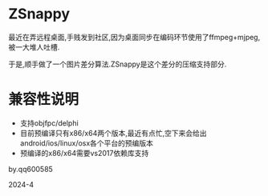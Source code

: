 # ZSnappy

最近在弄远程桌面,手贱发到社区,因为桌面同步在编码环节使用了ffmpeg+mjpeg,被一大堆人吐槽.

于是,顺手做了一个图片差分算法.ZSnappy是这个差分的压缩支持部分.

# 兼容性说明

- 支持objfpc/delphi
- 目前预编译只有x86/x64两个版本,最近有点忙,空下来会给出android/ios/linux/osx各个平台的预编版本
- 预编译的x86/x64需要vs2017依赖库支持

 
by.qq600585

2024-4

